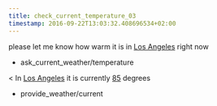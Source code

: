 ```yaml
---
title: check_current_temperature_03
timestamp: 2016-09-22T13:03:32.408696534+02:00
---
```


please let me know how warm it is in [Los Angeles](city) right now
* ask_current_weather/temperature

< In [Los Angeles](city) it is currently [85](temperature) degrees
* provide_weather/current
